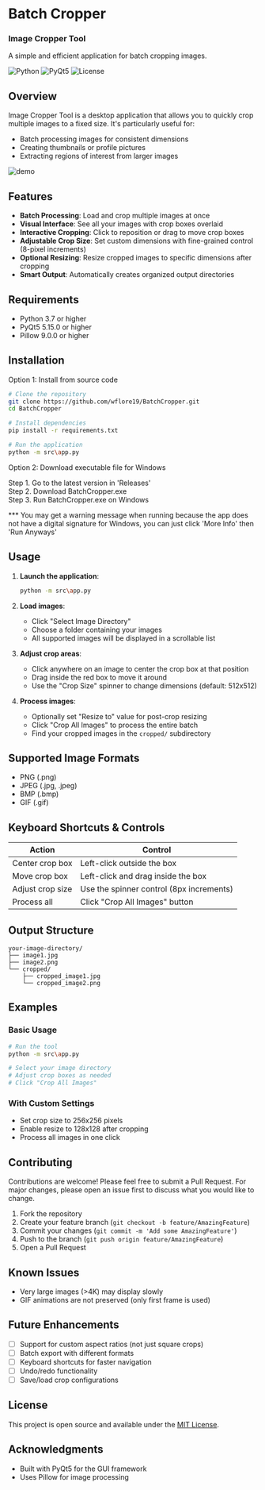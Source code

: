 # Batch Cropper

### Image Cropper Tool

A simple and efficient application for batch cropping images.

![Python](https://img.shields.io/badge/python-3.7+-blue.svg)
![PyQt5](https://img.shields.io/badge/PyQt5-5.15+-green.svg)
![License](https://img.shields.io/badge/license-MIT-blue.svg)

## Overview

Image Cropper Tool is a desktop application that allows you to quickly crop multiple images to a fixed size. It's particularly useful for:

-  Batch processing images for consistent dimensions
-  Creating thumbnails or profile pictures
-  Extracting regions of interest from larger images

![demo](/assets/batchcropper-demo.gif)

## Features

-  **Batch Processing**: Load and crop multiple images at once
-  **Visual Interface**: See all your images with crop boxes overlaid
-  **Interactive Cropping**: Click to reposition or drag to move crop boxes
-  **Adjustable Crop Size**: Set custom dimensions with fine-grained control (8-pixel increments)
-  **Optional Resizing**: Resize cropped images to specific dimensions after cropping
-  **Smart Output**: Automatically creates organized output directories

## Requirements

-  Python 3.7 or higher
-  PyQt5 5.15.0 or higher
-  Pillow 9.0.0 or higher

## Installation

Option 1: Install from source code

```bash
# Clone the repository
git clone https://github.com/wflore19/BatchCropper.git
cd BatchCropper

# Install dependencies
pip install -r requirements.txt

# Run the application
python -m src\app.py
```

Option 2: Download executable file for Windows

Step 1. Go to the latest version in 'Releases'  
Step 2. Download BatchCropper.exe  
Step 3. Run BatchCropper.exe on Windows

\*\*\* You may get a warning message when running because the app does not have a digital signature for Windows, you can just click 'More Info' then 'Run Anyways'

## Usage

1. **Launch the application**:

   ```bash
   python -m src\app.py
   ```

2. **Load images**:

   -  Click "Select Image Directory"
   -  Choose a folder containing your images
   -  All supported images will be displayed in a scrollable list

3. **Adjust crop areas**:

   -  Click anywhere on an image to center the crop box at that position
   -  Drag inside the red box to move it around
   -  Use the "Crop Size" spinner to change dimensions (default: 512x512)

4. **Process images**:
   -  Optionally set "Resize to" value for post-crop resizing
   -  Click "Crop All Images" to process the entire batch
   -  Find your cropped images in the `cropped/` subdirectory

## Supported Image Formats

-  PNG (.png)
-  JPEG (.jpg, .jpeg)
-  BMP (.bmp)
-  GIF (.gif)

## Keyboard Shortcuts & Controls

| Action           | Control                                  |
| ---------------- | ---------------------------------------- |
| Center crop box  | Left-click outside the box               |
| Move crop box    | Left-click and drag inside the box       |
| Adjust crop size | Use the spinner control (8px increments) |
| Process all      | Click "Crop All Images" button           |

## Output Structure

```
your-image-directory/
├── image1.jpg
├── image2.png
└── cropped/
    ├── cropped_image1.jpg
    └── cropped_image2.png
```

## Examples

### Basic Usage

```bash
# Run the tool
python -m src\app.py

# Select your image directory
# Adjust crop boxes as needed
# Click "Crop All Images"
```

### With Custom Settings

-  Set crop size to 256x256 pixels
-  Enable resize to 128x128 after cropping
-  Process all images in one click

## Contributing

Contributions are welcome! Please feel free to submit a Pull Request. For major changes, please open an issue first to discuss what you would like to change.

1. Fork the repository
2. Create your feature branch (`git checkout -b feature/AmazingFeature`)
3. Commit your changes (`git commit -m 'Add some AmazingFeature'`)
4. Push to the branch (`git push origin feature/AmazingFeature`)
5. Open a Pull Request

## Known Issues

-  Very large images (>4K) may display slowly
-  GIF animations are not preserved (only first frame is used)

## Future Enhancements

-  [ ] Support for custom aspect ratios (not just square crops)
-  [ ] Batch export with different formats
-  [ ] Keyboard shortcuts for faster navigation
-  [ ] Undo/redo functionality
-  [ ] Save/load crop configurations

## License

This project is open source and available under the [MIT License](LICENSE).

## Acknowledgments

-  Built with PyQt5 for the GUI framework
-  Uses Pillow for image processing
